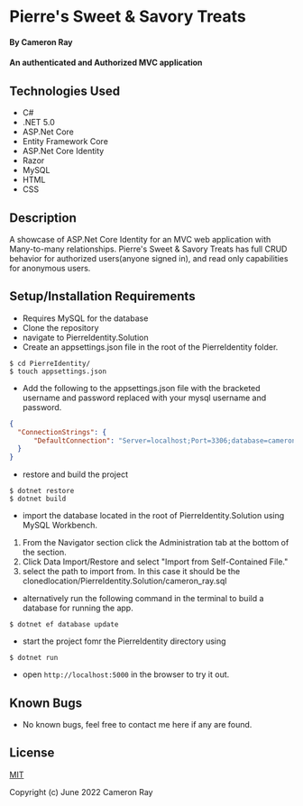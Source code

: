 # Pierre's Sweet & Savory Treats

#### By **Cameron Ray**

#### An authenticated and Authorized MVC application

## Technologies Used

* C#
* .NET 5.0
* ASP.Net Core
* Entity Framework Core
* ASP.Net Core Identity
* Razor
* MySQL
* HTML
* CSS

## Description
A showcase of ASP.Net Core Identity for an MVC web application with Many-to-many relationships. Pierre's Sweet & Savory Treats has full CRUD behavior for authorized users(anyone signed in), and read only capabilities for anonymous users.

## Setup/Installation Requirements

* Requires MySQL for the database
* Clone the repository
* navigate to PierreIdentity.Solution
* Create an appsettings.json file in the root of the PierreIdentity folder.
```
$ cd PierreIdentity/
$ touch appsettings.json
```
* Add the following to the appsettings.json file with the bracketed username and password replaced with your mysql username and password.
```JSON
{
  "ConnectionStrings": {
      "DefaultConnection": "Server=localhost;Port=3306;database=cameron_ray;uid=[username];pwd=[password];"
  }
}
```
* restore and build the project
```
$ dotnet restore
$ dotnet build
```
* import the database located in the root of PierreIdentity.Solution using MySQL Workbench. 
1. From the Navigator section click the Administration tab at the bottom of the section.
2. Click Data Import/Restore and select "Import from Self-Contained File."
3. select the path to import from. In this case it should be the clonedlocation/PierreIdentity.Solution/cameron_ray.sql

* alternatively run the following command in the terminal to build a database for running the app.
```
$ dotnet ef database update
```
* start the project fomr the PierreIdentity directory using
```
$ dotnet run
```
* open `http://localhost:5000` in the browser to try it out.

## Known Bugs
* No known bugs, feel free to contact me here if any are found.

## License

[MIT](LICENSE)

Copyright (c) June 2022 Cameron Ray